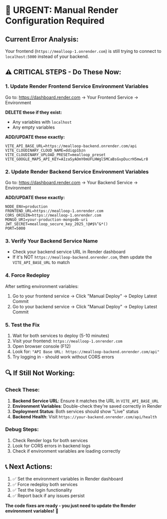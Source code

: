 # 🚨 URGENT: Manual Render Configuration Required

## Current Error Analysis:
Your frontend (`https://mealloop-1.onrender.com`) is still trying to connect to `localhost:5000` instead of your backend.

## ⚠️ CRITICAL STEPS - Do These Now:

### 1. **Update Render Frontend Service Environment Variables**

Go to: https://dashboard.render.com → Your Frontend Service → Environment

**DELETE these if they exist:**
- Any variables with `localhost`
- Any empty variables

**ADD/UPDATE these exactly:**
```
VITE_API_BASE_URL=https://mealloop-backend.onrender.com/api
VITE_CLOUDINARY_CLOUD_NAME=ddiqp1bzn
VITE_CLOUDINARY_UPLOAD_PRESET=mealloop_preset  
VITE_GOOGLE_MAPS_API_KEY=AIzaSyAOmY0mUFLHWgl5MCaBsGvpDucrH5mwLr8
```

### 2. **Update Render Backend Service Environment Variables**

Go to: https://dashboard.render.com → Your Backend Service → Environment

**ADD/UPDATE these exactly:**
```
NODE_ENV=production
FRONTEND_URL=https://mealloop-1.onrender.com
CORS_ORIGIN=https://mealloop-1.onrender.com
MONGO_URI=your-production-mongodb-uri
JWT_SECRET=mealloop_secure_key_2025_!@#$%^&*()
PORT=5000
```

### 3. **Verify Your Backend Service Name**

- Check your backend service URL in Render dashboard
- If it's NOT `https://mealloop-backend.onrender.com`, then update the `VITE_API_BASE_URL` to match

### 4. **Force Redeploy**

After setting environment variables:
1. Go to your frontend service → Click "Manual Deploy" → Deploy Latest Commit
2. Go to your backend service → Click "Manual Deploy" → Deploy Latest Commit

### 5. **Test the Fix**

1. Wait for both services to deploy (5-10 minutes)
2. Visit your frontend: `https://mealloop-1.onrender.com`
3. Open browser console (F12)
4. Look for: `"API Base URL: https://mealloop-backend.onrender.com/api"`
5. Try logging in - should work without CORS errors

## 🔍 If Still Not Working:

### Check These:
1. **Backend Service URL**: Ensure it matches the URL in `VITE_API_BASE_URL`
2. **Environment Variables**: Double-check they're saved correctly in Render
3. **Deployment Status**: Both services should show "Live" status
4. **Backend Health**: Visit `https://your-backend.onrender.com/api/health`

### Debug Steps:
1. Check Render logs for both services
2. Look for CORS errors in backend logs
3. Check if environment variables are loading correctly

## 📞 Next Actions:
1. ✅ Set the environment variables in Render dashboard
2. ✅ Force redeploy both services  
3. ✅ Test the login functionality
4. ✅ Report back if any issues persist

**The code fixes are ready - you just need to update the Render environment variables!** 🚀